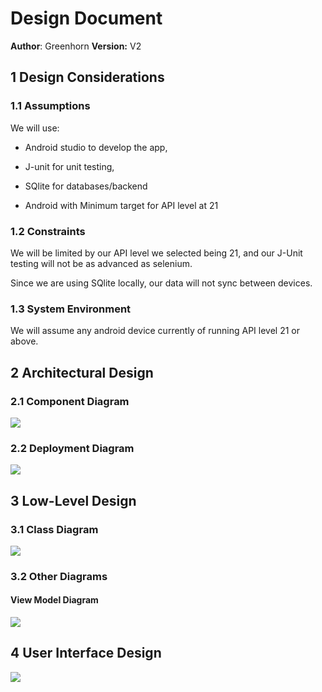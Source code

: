 # Design Document

**Author**: Greenhorn
**Version:** V2

## 1 Design Considerations

### 1.1 Assumptions

We will use:

- Android studio to develop the app,

- J-unit for unit testing, 

- SQlite for databases/backend

- Android with Minimum target for API level at 21

### 1.2 Constraints

We will be limited by our API level we selected being 21, and our J-Unit testing will not be as advanced as selenium. 

Since we are using SQlite locally, our data will not sync between devices.

### 1.3 System Environment

We will assume any android device currently of running API level 21 or above.

## 2 Architectural Design

### 2.1 Component Diagram

![](https://drive.google.com/uc?export=view&id=1-mb1CDc3CfTWwH6Qa-CS2y3MITuLzYJO
)

### 2.2 Deployment Diagram

![](https://drive.google.com/uc?export=view&id=1YpD2b3GitOyqhkNTAkYkCF1wnmsddYeG)

## 3 Low-Level Design

### 3.1 Class Diagram

![](https://paper-attachments.dropbox.com/s_B2BF808890FA59BB3DDC6EEF5014EC0F2B7B91A08EC9618B9057EA2242225755_1602885429373_image.png)

### 3.2 Other Diagrams
#### View Model Diagram

![](https://google-developer-training.github.io/android-developer-advanced-course-practicals/images/14-1-a-room-livedata-viewmodel/dg_architecture_comonents.png)

## 4 User Interface Design

![](https://cdn.discordapp.com/attachments/766781995887755276/772381199238168576/UI_diagram.png)